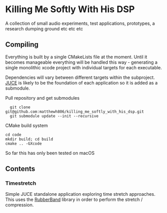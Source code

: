 # Killing Me Softly With His DSP

A collection of small audio experiments, test applications, prototypes, a research dumping ground etc etc etc

## Compiling

Everything is built by a single CMakeLists file at the moment.
Until it becomes manageable everything will be handled this way - generating a single monolithic xcode project with individual targets for each executable.

Dependencies will vary between different targets within the subproject. [JUCE](https://juce.com/) is likely to be the foundation of each application so it is added as a submodule.

Pull repository and get submodules
```
  git clone git@github.com:matthewh806/killing_me_softly_with_his_dsp.git
  git submodule update --init --recursive
```

CMake build system

```
cd code
mkdir build; cd build
cmake .. -GXcode
```

So far this has only been tested on macOS

## Contents
### Timestretch

Simple JUCE standalone application exploring time stretch approaches.
This uses the [RubberBand](https://breakfastquay.com/rubberband/) library in order to perform the stretch / compression.
